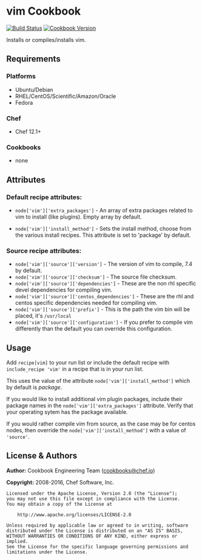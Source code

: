 # vim Cookbook

[![Build Status](https://travis-ci.org/chef-cookbooks/vim.svg?branch=master)](https://travis-ci.org/chef-cookbooks/vim) [![Cookbook Version](https://img.shields.io/cookbook/v/vim.svg)](https://supermarket.chef.io/cookbooks/vim)

Installs or compiles/installs vim.

## Requirements

### Platforms

- Ubuntu/Debian
- RHEL/CentOS/Scientific/Amazon/Oracle
- Fedora

### Chef

- Chef 12.1+

### Cookbooks

- none

## Attributes

### Default recipe attributes:

- `node['vim']['extra_packages']` - An array of extra packages related to vim to install (like plugins). Empty array by default.

- `node['vim']['install_method']` - Sets the install method, choose from the various install recipes. This attribute is set to 'package' by default.

### Source recipe attributes:

- `node['vim']['source']['version']` - The version of vim to compile, 7.4 by default.
- `node['vim']['source']['checksum']` - The source file checksum.
- `node['vim']['source']['dependencies']` - These are the non rhl specific devel dependencies for compiling vim.
- `node['vim']['source']['centos_dependencies']` - These are the rhl and centos specific dependencies needed for compiling vim.
- `node['vim']['source']['prefix']` - This is the path the vim bin will be placed, it's `/usr/local`
- `node['vim']['source']['configuration']` - If you prefer to compile vim differently than the default you can override this configuration.

## Usage

Add `recipe[vim]` to your run list or include the default recipe with `include_recipe 'vim'` in a recipe that is in your run list.

This uses the value of the attribute `node['vim']['install_method']` which by default is _package_.

If you would like to install additional vim plugin packages, include their package names in the `node['vim']['extra_packages']` attribute. Verify that your operating sytem has the package available.

If you would rather compile vim from source, as the case may be for centos nodes, then override the `node['vim']['install_method']` with a value of `'source'`.

## License & Authors

**Author:** Cookbook Engineering Team ([cookbooks@chef.io](mailto:cookbooks@chef.io))

**Copyright:** 2008-2016, Chef Software, Inc.

```
Licensed under the Apache License, Version 2.0 (the "License");
you may not use this file except in compliance with the License.
You may obtain a copy of the License at

    http://www.apache.org/licenses/LICENSE-2.0

Unless required by applicable law or agreed to in writing, software
distributed under the License is distributed on an "AS IS" BASIS,
WITHOUT WARRANTIES OR CONDITIONS OF ANY KIND, either express or implied.
See the License for the specific language governing permissions and
limitations under the License.
```
